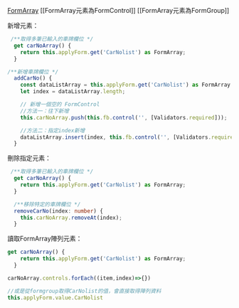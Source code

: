 [FormArray](https://angular.tw/api/forms/FormArray)
[[FormArray元素為FormControl]]
[[FormArray元素為FormGroup]]

新增元素：
```typescript
 /**取得多筆已輸入的車牌欄位 */
  get carNoArray() {
    return this.applyForm.get('CarNolist') as FormArray;
  }

/**新增車牌欄位 */
  addCarNo() {
    const dataListArray = this.applyForm.get('CarNolist') as FormArray
    let index = dataListArray.length;

    // 新增一個空的 FormControl
    //方法一：往下新增
    this.carNoArray.push(this.fb.control('', [Validators.required])); 

    //方法二：指定index新增
    dataListArray.insert(index, this.fb.control('', [Validators.required]));
  }
```

刪除指定元素：
```typescript
 /**取得多筆已輸入的車牌欄位 */
  get carNoArray() {
    return this.applyForm.get('CarNolist') as FormArray;
  }

  /**移除特定的車牌欄位 */
  removeCarNo(index: number) {
    this.carNoArray.removeAt(index);
  }
```

讀取FormArray陣列元素：
```typescript
get carNoArray() {
    return this.applyForm.get('CarNolist') as FormArray;
  }

carNoArray.controls.forEach((item,index)=>{})

//或是從formgroup取得CarNolist的值，會直接取得陣列資料
this.applyForm.value.CarNolist
```
